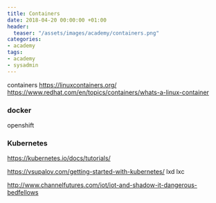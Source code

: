 ```yaml
---
title: Containers
date: 2018-04-20 00:00:00 +01:00
header:
  teaser: "/assets/images/academy/containers.png"
categories:
- academy
tags:
- academy
- sysadmin
---
```



containers
https://linuxcontainers.org/
https://www.redhat.com/en/topics/containers/whats-a-linux-container


### docker 

openshift

### Kubernetes
https://kubernetes.io/docs/tutorials/

https://vsupalov.com/getting-started-with-kubernetes/
lxd
lxc

http://www.channelfutures.com/iot/iot-and-shadow-it-dangerous-bedfellows
